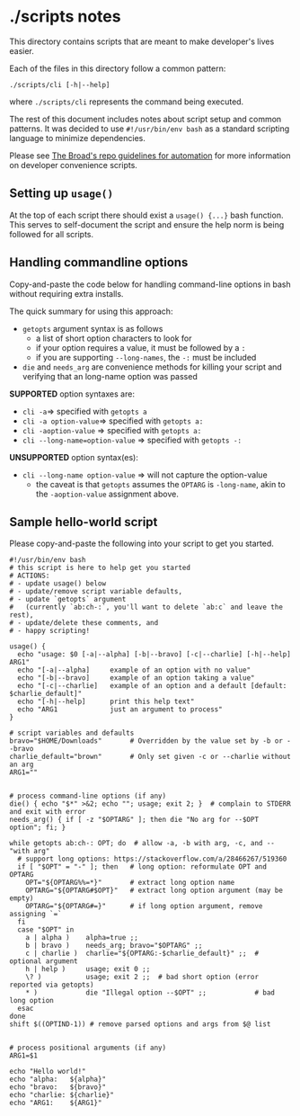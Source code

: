 # ./scripts notes

This directory contains scripts that are meant to make developer's lives easier.

Each of the files in this directory follow a common pattern:

```shell
./scripts/cli [-h|--help]
```

where `./scripts/cli` represents the command being executed.

The rest of this document includes notes about script setup and common patterns.
It was decided to use `#!/usr/bin/env bash` as a standard scripting language to minimize
dependencies.

Please see
[The Broad's repo guidelines for automation](https://broadworkbench.atlassian.net/wiki/spaces/TLR/pages/2952298505/GitHub+Repo+Standards#Repository-automation-standards)
for more information on developer convenience scripts.

## Setting up `usage()`

At the top of each script there should exist a `usage() {...}` bash function.
This serves to self-document the script and ensure the help norm is being followed for all scripts.

## Handling commandline options

Copy-and-paste the code below for handling command-line options in bash
without requiring extra installs.

The quick summary for using this approach:

- `getopts` argument syntax is as follows
  - a list of short option characters to look for
  - if your option requires a value, it must be followed by a `:`
  - if you are supporting `--long-names`, the `-:` must be included
- `die` and `needs_arg` are convenience methods for killing your script and verifying that an
  long-name option was passed

**SUPPORTED** option syntaxes are:

- `cli -a`=> specified with `getopts a`
- `cli -a option-value`=> specified with `getopts a:`
- `cli -aoption-value` => specified with `getopts a:`
- `cli --long-name=option-value` => specified with `getopts -:`

**UNSUPPORTED** option syntax(es):

- `cli --long-name option-value` => will not capture the option-value
  - the caveat is that `getopts` assumes the `OPTARG` is `-long-name`,
    akin to the `-aoption-value` assignment above.

## Sample hello-world script

Please copy-and-paste the following into your script to get you started.

```shell
#!/usr/bin/env bash
# this script is here to help get you started
# ACTIONS:
# - update usage() below
# - update/remove script variable defaults,
# - update `getopts` argument
#   (currently `ab:ch-:`, you'll want to delete `ab:c` and leave the rest),
# - update/delete these comments, and
# - happy scripting!

usage() {
  echo "usage: $0 [-a|--alpha] [-b|--bravo] [-c|--charlie] [-h|--help] ARG1"
  echo "[-a|--alpha]     example of an option with no value"
  echo "[-b|--bravo]     example of an option taking a value"
  echo "[-c|--charlie]   example of an option and a default [default: $charlie_default]"
  echo "[-h|--help]      print this help text"
  echo "ARG1             just an argument to process"
}

# script variables and defaults
bravo="$HOME/Downloads"       # Overridden by the value set by -b or --bravo
charlie_default="brown"       # Only set given -c or --charlie without an arg
ARG1=""


# process command-line options (if any)
die() { echo "$*" >&2; echo ""; usage; exit 2; }  # complain to STDERR and exit with error
needs_arg() { if [ -z "$OPTARG" ]; then die "No arg for --$OPT option"; fi; }

while getopts ab:ch-: OPT; do  # allow -a, -b with arg, -c, and -- "with arg"
  # support long options: https://stackoverflow.com/a/28466267/519360
  if [ "$OPT" = "-" ]; then   # long option: reformulate OPT and OPTARG
    OPT="${OPTARG%%=*}"       # extract long option name
    OPTARG="${OPTARG#$OPT}"   # extract long option argument (may be empty)
    OPTARG="${OPTARG#=}"      # if long option argument, remove assigning `=`
  fi
  case "$OPT" in
    a | alpha )    alpha=true ;;
    b | bravo )    needs_arg; bravo="$OPTARG" ;;
    c | charlie )  charlie="${OPTARG:-$charlie_default}" ;;  # optional argument
    h | help )     usage; exit 0 ;;
    \? )           usage; exit 2 ;;  # bad short option (error reported via getopts)
    * )            die "Illegal option --$OPT" ;;            # bad long option
  esac
done
shift $((OPTIND-1)) # remove parsed options and args from $@ list


# process positional arguments (if any)
ARG1=$1

echo "Hello world!"
echo "alpha:   ${alpha}"
echo "bravo:   ${bravo}"
echo "charlie: ${charlie}"
echo "ARG1:    ${ARG1}"
```
